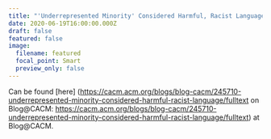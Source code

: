 ```yaml
---
title: "'Underrepresented Minority' Considered Harmful, Racist Language"
date: 2020-06-19T16:00:00.000Z
draft: false
featured: false
image:
  filename: featured
  focal_point: Smart
  preview_only: false
---
```

Can be found [here] (https://cacm.acm.org/blogs/blog-cacm/245710-underrepresented-minority-considered-harmful-racist-language/fulltext on Blog@CACM: <https://cacm.acm.org/blogs/blog-cacm/245710-underrepresented-minority-considered-harmful-racist-language/fulltext>) at Blog@CACM.

